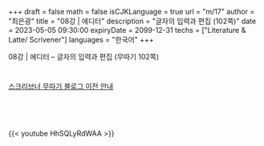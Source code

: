 +++
draft = false
math = false
isCJKLanguage = true
url = "m/17"
author = "최은광"
title = "08강 | 에디터"
description = "글자의 입력과 편집 (102쪽)"
date = 2023-05-05 09:30:00
expiryDate = 2099-12-31
techs = ["Literature & Latte/ Scrivener"]
languages = "한국어"
+++

08강 | 에디터 – 글자의 입력과 편집 (무따기 102쪽)

<!--more--> 

#

[스크리브너 무따기 블로그 이전 안내](../../docs/scrivener/newsroom/scrivener-notice-01/)

<br>

<script async src="https://pagead2.googlesyndication.com/pagead/js/adsbygoogle.js?client=ca-pub-2618164900782657"
     crossorigin="anonymous"></script>
<ins class="adsbygoogle"
     style="display:block"
     data-ad-format="autorelaxed"
     data-ad-client="ca-pub-2618164900782657"
     data-ad-slot="3789799679"></ins>
<script>
     (adsbygoogle = window.adsbygoogle || []).push({});
</script>

<br>

{{< youtube HhSQLyRdWAA >}}

#